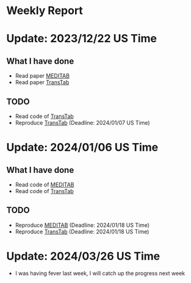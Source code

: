 # Weekly Report

# Update: 2023/12/22 US Time
## What I have done
- Read paper [MEDITAB](https://arxiv.org/pdf/2305.12081.pdf)
- Read paper [TransTab](https://arxiv.org/pdf/2205.09328.pdf)
## TODO
- Read code of [TransTab](https://arxiv.org/pdf/2205.09328.pdf)
- Reproduce [TransTab](https://arxiv.org/pdf/2205.09328.pdf) (Deadline: 2024/01/07 US Time)

# Update: 2024/01/06 US Time
## What I have done
- Read code of [MEDITAB](https://arxiv.org/pdf/2305.12081.pdf)
- Read code of [TransTab](https://arxiv.org/pdf/2205.09328.pdf)

## TODO
- Reproduce [MEDITAB](https://arxiv.org/pdf/2305.12081.pdf) (Deadline: 2024/01/18 US Time)
- Reproduce [TransTab](https://arxiv.org/pdf/2205.09328.pdf) (Deadline: 2024/01/18 US Time)

# Update: 2024/03/26 US Time
- I was having fever last week, I will catch up the progress next week
